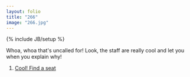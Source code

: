 ```yaml
---
layout: folio
title: "266"
image: "266.jpg"
---
```

{% include JB/setup %}

<div class="copy">
	<p>Whoa, whoa that's uncalled for! Look, the staff are really cool and let you when you explain why!</p>
</div>

<div class="choice">
	<ol>
		<li><a href="265.html">
			Cool! Find a seat
</a></li>
	</ol>
</div>